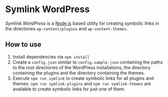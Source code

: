 # Symlink WordPress

_Symlink WordPress_ is a [Node.js](https://nodejs.org/en/)
    based utility for creating symbolic links in the directories 
    `wp-content/plugins` and `wp-content-themes`.

## How to use
1. Install dependencies via `npm install`
2. Create a `config.json` similar to `config.sample.json`
    containing the paths to the root directories of the WordPress installations,
    the directory containing the plugins and the directory containing the themes.
3. Execute `npm run symlink` to create symbolic links for all plugins and themes.
    `npm run symlink-plugins` and `npm run symlink-themes` are available to create symbolic links for just one of them.
